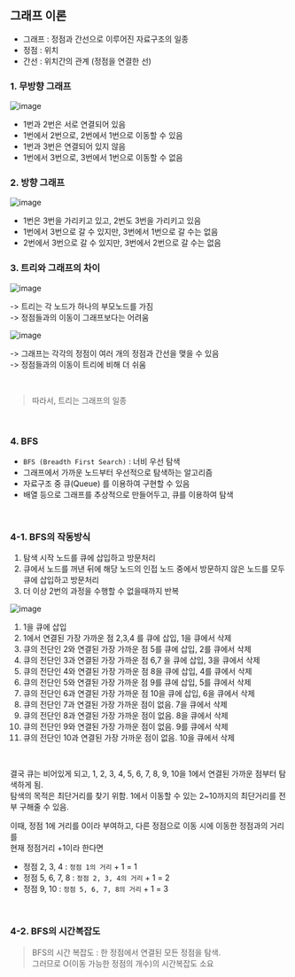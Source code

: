 ## 그래프 이론
- 그래프 : 정점과 간선으로 이루어진 자료구조의 일종
- 정점 : 위치
- 간선 : 위치간의 관계 (정점을 연결한 선)

### 1. 무방향 그래프
![image](https://user-images.githubusercontent.com/87354210/220234099-8013ae89-c0ec-4f31-b4a0-473905987e1c.png)

- 1번과 2번은 서로 연결되어 있음
- 1번에서 2번으로, 2번에서 1번으로 이동할 수 있음
- 1번과 3번은 연결되어 있지 않음
- 1번에서 3번으로, 3번에서 1번으로 이동할 수 없음

### 2. 방향 그래프
![image](https://user-images.githubusercontent.com/87354210/220234282-6567ef86-7549-47e1-b88b-4b38e0df93a9.png)

- 1번은 3번을 가리키고 있고, 2번도 3번을 가리키고 있음
- 1번에서 3번으로 갈 수 있지만, 3번에서 1번으로 갈 수는 없음
- 2번에서 3번으로 갈 수 있지만, 3번에서 2번으로 갈 수는 없음

### 3. 트리와 그래프의 차이

![image](https://user-images.githubusercontent.com/87354210/220234612-1eae9b37-26c4-4d3e-be06-99282a71aeaa.png)

-> 트리는 각 노드가 하나의 부모노드를 가짐  
-> 정점들과의 이동이 그래프보다는 어려움

![image](https://user-images.githubusercontent.com/87354210/220234642-e5f135e6-f499-46de-80ff-d2ddd7f27860.png)

-> 그래프는 각각의 정점이 여러 개의 정점과 간선을 맺을 수 있음  
-> 정점들과의 이동이 트리에 비해 더 쉬움

<br>

> 따라서, 트리는 그래프의 일종

<br>

### 4. BFS
- `BFS (Breadth First Search)` : 너비 우선 탐색
- 그래프에서 가까운 노드부터 우선적으로 탐색하는 알고리즘
- 자료구조 중 큐(Queue) 를 이용하여 구현할 수 있음
- 배열 등으로 그래프를 추상적으로 만들어두고, 큐를 이용하여 탐색

<br>

### 4-1. BFS의 작동방식
1. 탐색 시작 노드를 큐에 삽입하고 방문처리
2. 큐에서 노드를 꺼낸 뒤에 해당 노드의 인접 노드 중에서 방문하지 않은 노드를 모두 큐에 삽입하고 방문처리
3. 더 이상 2번의 과정을 수행할 수 없을때까지 반복

![image](https://user-images.githubusercontent.com/87354210/220262516-438a6184-4017-438d-81d0-7afc4495bf72.png)


1) 1을 큐에 삽입
2) 1에서 연결된 가장 가까운 점 2,3,4 를 큐에 삽입, 1을 큐에서 삭제
3) 큐의 전단인 2와 연결된 가장 가까운 점 5를 큐에 삽입, 2를 큐에서 삭제
4) 큐의 전단인 3과 연결된 가장 가까운 점 6,7 을 큐에 삽입, 3을 큐에서 삭제
5) 큐의 전단인 4와 연결된 가장 가까운 점 8을 큐에 삽입, 4를 큐에서 삭제
6) 큐의 전단인 5와 연결된 가장 가까운 점 9를 큐에 삽입, 5를 큐에서 삭제
7) 큐의 전단인 6과 연결된 가장 가까운 점 10을 큐에 삽입, 6을 큐에서 삭제
8) 큐의 전단인 7과 연결된 가장 가까운 점이 없음. 7을 큐에서 삭제
9) 큐의 전단인 8과 연결된 가장 가까운 점이 없음. 8을 큐에서 삭제
10) 큐의 전단인 9와 연결된 가장 가까운 점이 없음. 9를 큐에서 삭제
11) 큐의 전단인 10과 연결된 가장 가까운 점이 없음. 10을 큐에서 삭제

<br>

결국 큐는 비어있게 되고, 1, 2, 3, 4, 5, 6, 7, 8, 9, 10을 1에서 연결된 가까운 점부터 탐색하게 됨.  
탐색의 목적은 최단거리를 찾기 위함. 1에서 이동할 수 있는 2~10까지의 최단거리를 전부 구해줄 수 있음.

이때, 정점 1에 거리를 0이라 부여하고, 다른 정점으로 이동 시에 이동한 정점과의 거리를  
현재 정점거리 +1이라 한다면

- 정점 2, 3, 4 : `정점 1의 거리` + 1 = 1
- 정점 5, 6, 7, 8 : `정점 2, 3, 4의 거리` + 1 = 2
- 정점 9, 10 : `정점 5, 6, 7, 8의 거리` + 1 = 3

<br>

### 4-2. BFS의 시간복잡도
> BFS의 시간 복잡도 : 한 정점에서 연결된 모든 정점을 탐색.   
> 그러므로 O(이동 가능한 정점의 개수)의 시간복잡도 소요

